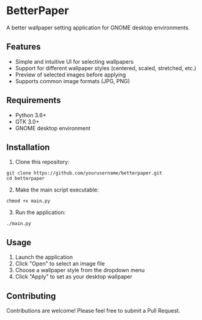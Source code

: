 # BetterPaper

A better wallpaper setting application for GNOME desktop environments.

## Features

- Simple and intuitive UI for selecting wallpapers
- Support for different wallpaper styles (centered, scaled, stretched, etc.)
- Preview of selected images before applying
- Supports common image formats (JPG, PNG)

## Requirements

- Python 3.6+
- GTK 3.0+
- GNOME desktop environment

## Installation

1. Clone this repository:
```
git clone https://github.com/yourusername/betterpaper.git
cd betterpaper
```

2. Make the main script executable:
```
chmod +x main.py
```

3. Run the application:
```
./main.py
```

## Usage

1. Launch the application
2. Click "Open" to select an image file
3. Choose a wallpaper style from the dropdown menu
4. Click "Apply" to set as your desktop wallpaper

## Contributing

Contributions are welcome! Please feel free to submit a Pull Request.
